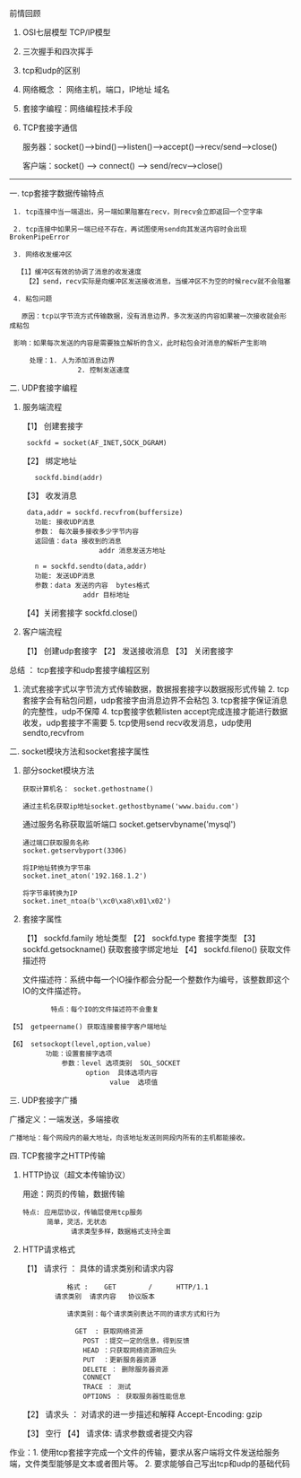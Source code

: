 前情回顾

1. OSI七层模型  TCP/IP模型
2. 三次握手和四次挥手
3. tcp和udp的区别
4. 网络概念 ： 网络主机，端口，IP地址  域名
5. 套接字编程：网络编程技术手段
6. TCP套接字通信
   
	 服务器：socket()-->bind()-->listen()-->accept()-->recv/send-->close()

	 客户端：socket() --> connect() --> send/recv-->close()

************************************************
一. tcp套接字数据传输特点
   
	 1. tcp连接中当一端退出，另一端如果阻塞在recv，则recv会立即返回一个空字串

	 2. tcp连接中如果另一端已经不存在，再试图使用send向其发送内容时会出现BrokenPipeError

	 3. 网络收发缓冲区

	  【1】缓冲区有效的协调了消息的收发速度
		【2】send，recv实际是向缓冲区发送接收消息，当缓冲区不为空的时候recv就不会阻塞
   
	 4. 粘包问题

	   原因：tcp以字节流方式传输数据，没有消息边界，多次发送的内容如果被一次接收就会形成粘包

     影响：如果每次发送的内容是需要独立解析的含义，此时粘包会对消息的解析产生影响

		 处理：1. 人为添加消息边界
					 2. 控制发送速度

二. UDP套接字编程

  1. 服务端流程
	  
		【1】 创建套接字

		  sockfd = socket(AF_INET,SOCK_DGRAM)
		
		【2】 绑定地址
		  
			sockfd.bind(addr)
		
		【3】 收发消息

		  data,addr = sockfd.recvfrom(buffersize)
			功能: 接收UDP消息
			参数： 每次最多接收多少字节内容
			返回值：data 接收到的消息
							addr 消息发送方地址
			
			n = sockfd.sendto(data,addr)
			功能: 发送UDP消息
			参数：data 发送的内容  bytes格式
						addr 目标地址
    
		【4】关闭套接字
		  sockfd.close()

   2. 客户端流程
	   
		【1】 创建udp套接字
		【2】 发送接收消息
		【3】 关闭套接字

总结 ： tcp套接字和udp套接字编程区别

  1. 流式套接字式以字节流方式传输数据，数据报套接字以数据报形式传输
	2. tcp套接字会有粘包问题，udp套接字由消息边界不会粘包
	3. tcp套接字保证消息的完整性，udp不保障
	4. tcp套接字依赖listen accept完成连接才能进行数据收发，udp套接字不需要
	5. tcp使用send recv收发消息，udp使用sendto,recvfrom

二. socket模块方法和socket套接字属性

  1. 部分socket模块方法
	   

		 获取计算机名： socket.gethostname()  

		 通过主机名获取ip地址socket.gethostbyname('www.baidu.com') 

     通过服务名称获取监听端口
		 socket.getservbyname('mysql')
     
		 通过端口获取服务名称
		 socket.getservbyport(3306)

		 将IP地址转换为字节串
		 socket.inet_aton('192.168.1.2')

		 将字节串转换为IP
		 socket.inet_ntoa(b'\xc0\xa8\x01\x02')


  2. 套接字属性

	  【1】 sockfd.family  地址类型
		【2】 sockfd.type  套接字类型
		【3】 sockfd.getsockname() 获取套接字绑定地址
		【4】 sockfd.fileno() 获取文件描述符

        文件描述符：系统中每一个IO操作都会分配一个整数作为编号，该整数即这个IO的文件描述符。

				特点：每个IO的文件描述符不会重复

    【5】 getpeername() 获取连接套接字客户端地址

    【6】 setsockopt(level,option,value)
		     功能：设置套接字选项
				 参数：level 选项类别  SOL_SOCKET
				       option  具体选项内容
							 value  选项值


三. UDP套接字广播

  广播定义：一端发送，多端接收

	广播地址：每个网段内的最大地址，向该地址发送则网段内所有的主机都能接收。


四. TCP套接字之HTTP传输

  1. HTTP协议（超文本传输协议）

	   用途：网页的传输，数据传输

		 特点: 应用层协议，传输层使用tcp服务
		       简单，灵活，无状态
					 请求类型多样，数据格式支持全面
     
  2. HTTP请求格式

	  【1】 请求行 ： 具体的请求类别和请求内容
		      
					格式 :    GET        /      HTTP/1.1
                 请求类别  请求内容   协议版本
					
					请求类别：每个请求类别表达不同的请求方式和行为

					  GET  : 获取网络资源
						POST ：提交一定的信息，得到反馈
						HEAD ：只获取网络资源响应头
						PUT  ：更新服务器资源
						DELETE ： 删除服务器资源
						CONNECT
						TRACE ： 测试
						OPTIONS ： 获取服务器性能信息


		【2】 请求头 ： 对请求的进一步描述和解释
				Accept-Encoding: gzip

		【3】 空行
		【4】 请求体: 请求参数或者提交内容

作业：1. 使用tcp套接字完成一个文件的传输，要求从客户端将文件发送给服务端，文件类型能够是文本或者图片等。
      2. 要求能够自己写出tcp和udp的基础代码

